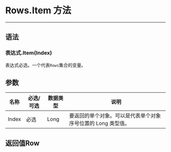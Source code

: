 # Rows.Item 方法
            
---

## 语法

### 表达式.Item(Index)

表达式必选。一个代表`Rows`集合的变量。

## 参数

|名称|必选/可选|数据类型|说明|
|-|-|-|-|
|Index|必选|Long|要返回的单个对象。可以是代表单个对象序号位置的 Long 类型值。|

## 返回值Row

